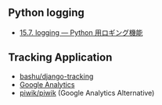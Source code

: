 ## Python logging

- [15.7. logging — Python 用ロギング機能](http://docs.python.jp/2/library/logging.html)

## Tracking Application
- [bashu/django-tracking](https://github.com/bashu/django-tracking)
- [Google Analytics](http://www.google.com/analytics/)
- [piwik/piwik](https://github.com/piwik/piwik) (Google Analytics Alternative)
